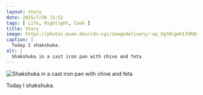 ```yaml
---
layout: story
date: 2025/7/26 15:52
tags: [ Life, Highlight, Cook ]
title: Story
image: https://photos.muan.dev/cdn-cgi/imagedelivery/-wp_VgtWlgmh1JURQ8t1mg/d7f99b87-2940-44d1-d33b-1ffcf806b600/public
caption: |
  Today I shakshuka.
alt: |
  Shakshuka in a cast iron pan with chive and feta
---
```



![Shakshuka in a cast iron pan with chive and feta](https://photos.muan.dev/cdn-cgi/imagedelivery/-wp_VgtWlgmh1JURQ8t1mg/d7f99b87-2940-44d1-d33b-1ffcf806b600/public)

Today I shakshuka.
